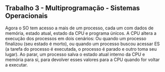 ## Trabalho 3 - Multiprogramação - Sistemas Operacionais

Agora o SO tem acesso a mais de um processo, cada um com dados de memória, estado atual, estado da CPU e programa únicos.
A CPU altera a execução dos processos em dois cenários: Ou quando um processo finalizou (seu estado é morto), ou quando um processo buscou acessar ES (a tarefa do processo é executada, o processo é parado e outro toma seu lugar). Ao parar, um processo salva o estado atual interno da CPU e memória para si, para devolver esses valores para a CPU quando for voltar a executar.
